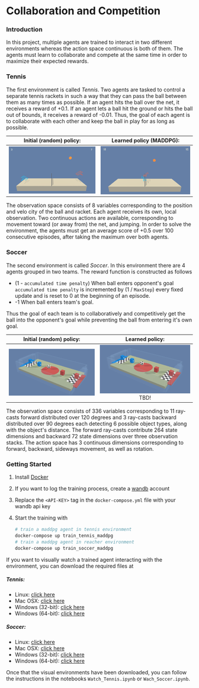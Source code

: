 [//]: # "Image References"

[image2]: https://user-images.githubusercontent.com/10624937/42135622-e55fb586-7d12-11e8-8a54-3c31da15a90a.gif "Soccer"


# Collaboration and Competition

### Introduction

In this project, multiple agents are trained to interact in two different environments whereas the action space continuous is both of them. The agents must learn to collaborate and compete at the same time in order to maximize their expected rewards.

### Tennis

The first environment is called *Tennis*. Two agents are tasked to control a separate tennis rackets in such a way that they can pass the ball between them as many times as possible. If an agent hits the ball over the net, it receives a reward of +0.1.  If an agent lets a ball hit the ground or hits the ball out of bounds, it receives a reward of -0.01.  Thus, the goal of each agent is to collaborate with each other and keep the ball in play for as long as possible.

|      Initial (random) policy:       |      Learned policy (MADDPG):       |
| :---------------------------------: | :---------------------------------: |
| <img src="imgs/initial_tennis.gif"> | <img src="imgs/learned_tennis.gif"> |

The observation space consists of 8 variables corresponding to the position and velo city of the ball and racket. Each agent receives its own, local observation.  Two continuous actions are available, corresponding to movement toward (or away from) the net, and jumping. In order to solve the environment, the agents must get an average score of +0.5 over 100 consecutive episodes, after taking the maximum over both agents. 

### Soccer

The second environment is called *Soccer*. In this environment there are 4 agents grouped in two teams. The reward function is constructed as follows

- (1 - `accumulated time penalty`) When ball enters opponent's goal `accumulated time penalty` is incremented by (1 / `MaxStep`) every fixed update and is reset to 0 at the beginning of an episode.
- -1 When ball enters team's goal.

 Thus the goal of each team is to collaboratively and competitively get the ball into the opponent's goal while preventing the ball from entering it's own goal.

|      Initial (random) policy:       |             Learned policy:             |
| :---------------------------------: | :-------------------------------------: |
| <img src="imgs/initial_soccer.gif"> | <img src="imgs/initial_soccer.gif">TBD! |

The observation space consists of 336 variables corresponding to 11 ray-casts forward distributed over 120 degrees and 3 ray-casts backward distributed over 90 degrees each detecting 6 possible object types, along with the object's distance. The forward ray-casts contribute 264 state dimensions and backward 72 state dimensions over three observation stacks. The action space has 3 continuous dimensions corresponding to forward, backward, sideways movement, as well as rotation.

### Getting Started

1. Install [Docker](https://docs.docker.com/get-docker/)

2. If you want to log the training process, create a [wandb](https://wandb.ai/site) account

3. Replace the `<API-KEY>` tag in the `docker-compose.yml` file with your wandb api key

4. Start the training with 

   ``` bash
   # train a maddpg agent in tennis environment
   docker-compose up train_tennis_maddpg
   # train a maddpg agent in reacher environment
   docker-compose up train_soccer_maddpg
   ```

If you want to visually watch a trained agent interacting with the environment, you can download the required files at

##### Tennis:

- Linux: [click here](https://s3-us-west-1.amazonaws.com/udacity-drlnd/P3/Tennis/Tennis_Linux.zip)
- Mac OSX: [click here](https://s3-us-west-1.amazonaws.com/udacity-drlnd/P3/Tennis/Tennis.app.zip)
- Windows (32-bit): [click here](https://s3-us-west-1.amazonaws.com/udacity-drlnd/P3/Tennis/Tennis_Windows_x86.zip)
- Windows (64-bit): [click here](https://s3-us-west-1.amazonaws.com/udacity-drlnd/P3/Tennis/Tennis_Windows_x86_64.zip)

##### Soccer:

- Linux: [click here](https://s3-us-west-1.amazonaws.com/udacity-drlnd/P3/Soccer/Soccer_Linux.zip)
- Mac OSX: [click here](https://s3-us-west-1.amazonaws.com/udacity-drlnd/P3/Soccer/Soccer.app.zip)
- Windows (32-bit): [click here](https://s3-us-west-1.amazonaws.com/udacity-drlnd/P3/Soccer/Soccer_Windows_x86.zip)
- Windows (64-bit): [click here](https://s3-us-west-1.amazonaws.com/udacity-drlnd/P3/Soccer/Soccer_Windows_x86_64.zip)

Once that the visual environments have been downloaded, you can follow the instructions in the notebooks `Watch_Tennis.ipynb` or `Wach_Soccer.ipynb`.
